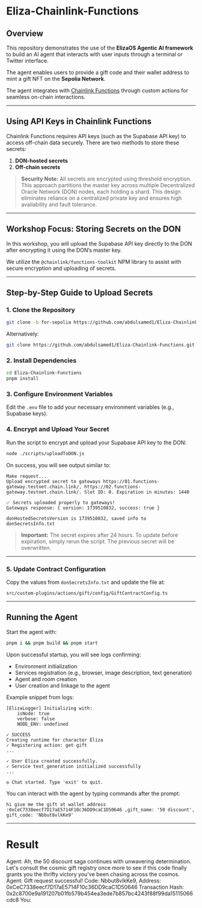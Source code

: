 # Eliza-Chainlink-Functions

## Overview

This repository demonstrates the use of the **ElizaOS Agentic AI framework** to build an AI agent that interacts with user inputs through a terminal or Twitter interface.

The agent enables users to provide a gift code and their wallet address to mint a gift NFT on the **Sepolia Network**.

The agent integrates with [Chainlink Functions](https://docs.chain.link/chainlink-functions) through custom actions for seamless on-chain interactions.



---

## Using API Keys in Chainlink Functions

Chainlink Functions requires API keys (such as the Supabase API key) to access off-chain data securely. There are two methods to store these secrets:

1. **DON-hosted secrets**
2. **Off-chain secrets**

> **Security Note:**
> All secrets are encrypted using threshold encryption. This approach partitions the master key across multiple Decentralized Oracle Network (DON) nodes, each holding a shard. This design eliminates reliance on a centralized private key and ensures high availability and fault tolerance.

---

## Workshop Focus: Storing Secrets on the DON

In this workshop, you will upload the Supabase API key directly to the DON after encrypting it using the DON’s master key.

We utilize the `@chainlink/functions-toolkit` NPM library to assist with secure encryption and uploading of secrets.

---

## Step-by-Step Guide to Upload Secrets

### 1. Clone the Repository

```bash
git clone -b for-sepolia https://github.com/abdulsamed1/Eliza-Chainlink-Functions.git
```

Alternatively:

```bash
git clone https://github.com/abdulsamed1/Eliza-Chainlink-Functions.git
```

### 2. Install Dependencies

```bash
cd Eliza-Chainlink-Functions
pnpm install
```

### 3. Configure Environment Variables

Edit the `.env` file to add your necessary environment variables (e.g., Supabase keys).

### 4. Encrypt and Upload Your Secret

Run the script to encrypt and upload your Supabase API key to the DON:

```bash
node ./scripts/uploadToDON.js
```

On success, you will see output similar to:

```
Make request...
Upload encrypted secret to gateways https://01.functions-gateway.testnet.chain.link/, https://02.functions-gateway.testnet.chain.link/. Slot ID: 0. Expiration in minutes: 1440

✅ Secrets uploaded properly to gateways!
Gateways response: { version: 1739510832, success: true }

donHostedSecretsVersion is 1739510832, saved info to donSecretsInfo.txt
```

> **Important:** The secret expires after 24 hours. To update before expiration, simply rerun the script. The previous secret will be overwritten.

---

### 5. Update Contract Configuration

Copy the values from `donSecretsInfo.txt` and update the file at:

```
src/custom-plugins/actions/gift/config/GiftContractConfig.ts
```
---

## Running the Agent

Start the agent with:

```bash
pnpm i && pnpm build && pnpm start
```

Upon successful startup, you will see logs confirming:

* Environment initialization
* Services registration (e.g., browser, image description, text generation)
* Agent and room creation
* User creation and linkage to the agent

Example snippet from logs:

```
[ElizaLogger] Initializing with:
    isNode: true
    verbose: false
    NODE_ENV: undefined

✓ SUCCESS  
Creating runtime for character Eliza  
✓ Registering action: get gift  
...

✓ User Eliza created successfully.  
✓ Service text_generation initialized successfully  
...

◎ Chat started. Type 'exit' to quit.
```

You can interact with the agent by typing commands after the prompt:

```
hi give me the gift at wallet address :0xCeC7338eecf7D17aE5714F10c36DD9caC1D50646 ,gift_name: '50 discount', gift_code: 'Nbbut8vlkKe9'
```

---
# Result

Agent: Ah, the 50 discount saga continues with unwavering determination. Let's consult the cosmic gift registry once more to see if this code finally grants you the thrifty victory you've been chasing across the cosmos.
Agent: Gift request successful! Code: Nbbut8vlkKe9, Address: 0xCeC7338eecf7D17aE5714F10c36DD9caC1D50646
Transaction Hash: 0x2c8700e9a191207b01fb579b454ea3ede7b857bc4243f88f99da15115066cdc8
You: 

